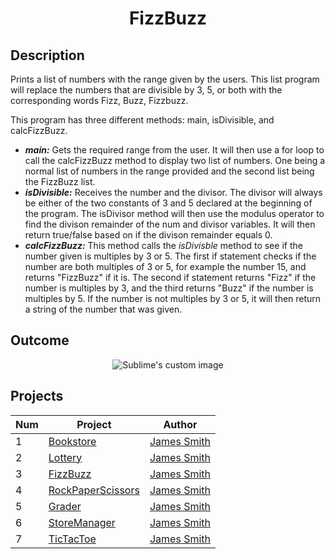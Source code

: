 <h1 align="center">FizzBuzz</h1>

## Description
Prints a list of numbers with the range given by the users. This list program will replace the numbers that are divisible by 3, 5, 
or both with the corresponding words Fizz, Buzz, Fizzbuzz. 

This program has three different methods: main, isDivisible, and calcFizzBuzz.
 - **_main:_** Gets the required range from the user. It will then use a for loop to call the calcFizzBuzz 
method to display two list of numbers. One being a normal list of numbers in the range provided and the second 
list being the FizzBuzz list. 
 - **_isDivisible:_** Receives the number and the divisor. The divisor will always be 
either of the two constants of 3 and 5 declared at the beginning of the program. The isDivisor method will 
then use the modulus operator to find the divison remainder of the num and divisor variables. It will then return 
true/false based on if the divison remainder equals 0. 
- **_calcFizzBuzz:_** This method calls the _isDivisble_ method to see if the number given is multiples by 3 or 5. The
first if statement checks if the number are both multiples of 3 or 5, for example the number 15, and returns "FizzBuzz" if
it is. The second if statement returns "Fizz" if the number is multiples by 3, and the third returns "Buzz" if the number 
is multiples by 5. If the number is not multiples by 3 or 5, it will then return a string of the number that was given. 

## Outcome
<p align="center">
  <img src="https://user-images.githubusercontent.com/80684500/171492815-64695f77-30d3-4cde-b6a8-6e333b132bc2.JPG" alt="Sublime's custom image"/>
</p>

## Projects
|  Num  | Project                                                                                                 | Author                                            |
| ----- | ------------------------------------------------------------------------------------------------------- | --------------------------------------------------|
|   1   | [Bookstore](https://github.com/JamesSmith232/BookStore)                                                 | [James Smith](https://github.com/JamesSmith232)   |
|   2   | [Lottery](https://github.com/JamesSmith232/Lottery)                                                     | [James Smith](https://github.com/JamesSmith232)   |
|   3   | [FizzBuzz](https://github.com/JamesSmith232/FizzBuzz)                                                   | [James Smith](https://github.com/JamesSmith232)   |
|   4   | [RockPaperScissors](https://github.com/JamesSmith232/RockPaperScissors)                                 | [James Smith](https://github.com/JamesSmith232)   |
|   5   | [Grader](https://github.com/JamesSmith232/Grader)                                                       | [James Smith](https://github.com/JamesSmith232)   |
|   6   | [StoreManager](https://github.com/JamesSmith232/StoreManager)                                           | [James Smith](https://github.com/JamesSmith232)   |
|   7   | [TicTacToe](https://github.com/JamesSmith232/TicTacToe)                                                 | [James Smith](https://github.com/JamesSmith232)   |


